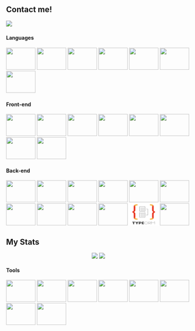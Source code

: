 ## Contact me!
<div>
 <a href="https://www.linkedin.com/in/marcelo-kodaira-de-almeida/" target="_blank">
 <img src="https://img.shields.io/badge/LinkedIn-0077B5?style=for-the-badge&logo=linkedin&logoColor=white" target="_blank"/>
</a>
 

#### Languages
<div>
<img height="60" width="80" src="https://cdn.jsdelivr.net/gh/devicons/devicon/icons/html5/html5-plain-wordmark.svg" />
<img height="60" width="80" src="https://cdn.jsdelivr.net/gh/devicons/devicon/icons/css3/css3-plain-wordmark.svg" />
<img height="60" width="80" src="https://cdn.jsdelivr.net/gh/devicons/devicon/icons/javascript/javascript-original.svg" />
<img height="60" width="80" src="https://cdn.jsdelivr.net/gh/devicons/devicon/icons/typescript/typescript-original.svg" />
<img height="60" width="80" src="https://cdn.jsdelivr.net/gh/devicons/devicon/icons/php/php-original.svg" />
 <img height="60" width="80" src="https://cdn.jsdelivr.net/gh/devicons/devicon/icons/c#/c#-origina.svg" />
<img height="60" width="80" src="https://cdn.jsdelivr.net/gh/devicons/devicon/icons/python/python-original.svg" />
 
</div>

#### Front-end
<div>
 <img height="60" width="80" src="https://cdn.jsdelivr.net/gh/devicons/devicon/icons/react/react-original.svg" />
 <img height="60" width="80" src="https://cdn.jsdelivr.net/gh/devicons/devicon/icons/nextjs/nextjs-original.svg" />
 <img height="60" width="80" src="https://cdn.jsdelivr.net/gh/devicons/devicon/icons/materialui/materialui-original.svg" />
 <img height="60" width="80" src="https://cdn.jsdelivr.net/gh/devicons/devicon/icons/redux/redux-original.svg" />
 <img height="60" width="80" src="https://cdn.jsdelivr.net/gh/devicons/devicon/icons/tailwindcss/tailwindcss-plain.svg" />
 <img height="60" width="80" src="https://cdn.jsdelivr.net/gh/devicons/devicon/icons/storybook/storybook-original.svg" />
 <img height="60" width="80" src="https://cdn.jsdelivr.net/gh/devicons/devicon/icons/sass/sass-original.svg" />
 <img height="60" width="80" src="https://cdn.jsdelivr.net/gh/devicons/devicon/icons/threejs/threejs-original.svg" />
</div>

#### Back-end
<div>
 <img height="60" width="80" src="https://cdn.jsdelivr.net/gh/devicons/devicon/icons/amazonwebservices/amazonwebservices-plain-wordmark.svg" />
 <img height="60" width="80" src="https://cdn.jsdelivr.net/gh/devicons/devicon/icons/nodejs/nodejs-original.svg" />
 <img height="60" width="80" src="https://cdn.jsdelivr.net/gh/devicons/devicon/icons/express/express-original-wordmark.svg" />
 <img height="60" width="80" src="https://cdn.jsdelivr.net/gh/devicons/devicon/icons/nestjs/nestjs-plain.svg" />
 <img height="60" width="80" src="https://cdn.jsdelivr.net/gh/devicons/devicon/icons/postgresql/postgresql-original.svg" />
 <img height="60" width="80" src="https://cdn.jsdelivr.net/gh/devicons/devicon/icons/mysql/mysql-plain.svg" />
 <img height="60" width="80" src="https://cdn.jsdelivr.net/gh/devicons/devicon/icons/redis/redis-original-wordmark.svg" />
 <img height="60" width="80" src="https://cdn.jsdelivr.net/gh/devicons/devicon/icons/mongodb/mongodb-original.svg" />
 <img height="60" width="80" src="https://cdn.jsdelivr.net/gh/devicons/devicon/icons/jest/jest-plain.svg" />
 <img height="60" width="80" src="https://cdn.worldvectorlogo.com/logos/prisma-2.svg" />
 <img height="60" width="80" src="https://raw.githubusercontent.com/gustavonobreza/Gustavonobreza/main/images/TypeORM.png"/>
 <img height="60" width="80" src="https://cdn.jsdelivr.net/gh/devicons/devicon/icons/django/django-plain.svg" />
 
 
</div>

## My Stats
<div align="center">
 <img height="200em"  src="https://github-readme-stats.vercel.app/api?username=marcelo-kodaira&count_private=true&show_icons=true&theme=codeSTACKr" />
 <img height="200em"  src="https://github-readme-stats.vercel.app/api/top-langs/?username=marcelo-kodaira&theme=codeSTACKr&langs_count=3" />
</div>
          
#### Tools
<div>
 <img height="60" width="80" src="https://cdn.jsdelivr.net/gh/devicons/devicon/icons/docker/docker-plain-wordmark.svg" />
 <img height="60" width="80" src="https://cdn.jsdelivr.net/gh/devicons/devicon/icons/anaconda/anaconda-original.svg" />
 <img height="60" width="80" src="https://cdn.jsdelivr.net/gh/devicons/devicon/icons/jupyter/jupyter-original-wordmark.svg" />
 <img height="60" width="80" src="https://cdn.jsdelivr.net/gh/devicons/devicon/icons/git/git-plain.svg" />
 <img height="60" width="80" src="https://cdn.jsdelivr.net/gh/devicons/devicon/icons/github/github-original.svg" />
 <img height="60" width="80" src="https://cdn.jsdelivr.net/gh/devicons/devicon/icons/trello/trello-plain.svg" />
 <img height="60" width="80" src="https://cdn.jsdelivr.net/gh/devicons/devicon/icons/jira/jira-plain.svg" />
 <img height="60" width="80" src="https://cdn.jsdelivr.net/gh/devicons/devicon/icons/slack/slack-original.svg" />             
</div>

